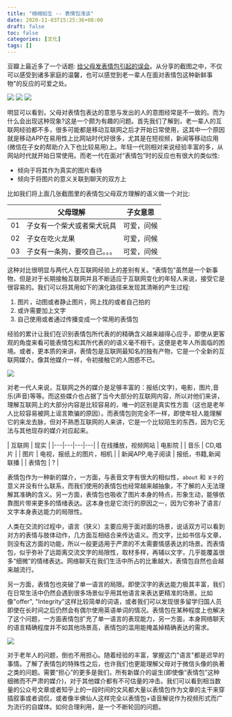 ```yaml
---
title: "栩栩如生 -- 表情包浅谈"
date: 2020-11-03T15:25:36+08:00
draft: false
toc: false
categories: [文化]
tags: []
---
```



豆瓣上最近多了一个话题: [给父母发表情包引起的误会](https://www.douban.com/gallery/topic/165829/)。从分享的截图之中，不仅可以感受到诸多家庭的温馨，也可以感觉到老一辈人在面对表情包这种新鲜事物"的反应的可爱之处。

![](/images/posts/emoji/e01.jpg)
![](/images/posts/emoji/e02.jpg)
![](/images/posts/emoji/e03.jpg)

明显可以看到，父母对表情包表达的意思与发出的人的意图经常是不一致的。而为什么会出现这种现象?这是一个颇为有趣的问题。首先我们了解到，老一辈人的互联网经验都不多，很多可能都是移动互联网之后才开始日常使用，这其中一个原因就是移动APP在易用性上比网站时代好很多，尤其是在短视频，新闻等移动应用(微信在子女的帮助介入下也比较易用)上。年轻一代则相对来说经验丰富的多，从网站时代就开始日常使用。而老一代在面对“表情包”时的反应也有很大的类似性:

* 倾向于将其作为真实的图片看待
* 倾向于将图片的意义关联到聊天的双方上

比如我们将上面几张截图里的表情包父母双方理解的语义做一个对比:

|   | 父母理解  | 子女意思   | 
|---|---|---|
| 01   | 子女有一个柴犬或者柴犬玩具  | 可爱，问候  |
| 02  | 子女在吃火龙果  | 可爱，问候   | 
| 03  | 子女有一条狗，要咬自己。。。  | 可爱，问候   |

这种对比很明显与两代人在互联网经验上的差别有关。“表情包”虽然是一个新事物，但是对于长期接触互联网并且不断适应于互联网变化的年轻人来说，接受它是很容易的。我们可以将其用如下的演化路径来发现其清晰的产生过程:

1. 图片，动图或者静止图片，网上找的或者自己拍的
2. 或许需要加上文字
3. 自己使用或者通过传播变成一个常用的表情包

经验的累计让我们在识别表情包所代表的的精确含义越来越得心应手，即使从更客观的角度来看可能表情包和其所代表的的语义毫不相干。这便是老年人所面临的困境。或者，更本质的来讲，表情包是互联网最知名的独有产物，它是一个全新的互联网媒介。像其他媒介一样，令初接触它的人困惑不已。

![](/images/posts/emoji/frog.jpg)

对老一代人来说，互联网之外的媒介是足够丰富的：报纸(文字)，电影，图片,音乐(声音)等等。而这些媒介也占据了当今大部分的互联网内容，所以对他们来讲，理解互联网上的大部分内容是比较容易的，唯一的区别是真实性方面（这也是老年人比较容易被网上谣言欺骗的原因）。而表情包则完全不一样，即使年轻人能理解它的来龙去脉，但对不熟悉互联网的人来讲，它是一个比较陌生的东西，因为它无法与其他现存的媒介对应起来。

|  互联网 | 现实   |
|---|---|---|---|
| 在线播放，视频网站   | 电影院   |
 |  音乐 | CD,唱片  | 
 | 图片  | 电视，报纸上的图片，相机  |
| 新闻APP,电子阅读 | 报纸，书籍,新闻联播 |
| 表情包 | ? |


表情包作为一种新的媒介，一方面，与表音文字有很大的相似性，`about` 和 `关于`的意义并没有什么联系，而我们使用的表情包也经常越来越抽象，不了解的人无法理解其准确的含义。另一方面，表情包也吸收了图片本身的特点，形象生动，能够依靠图片带来更多的情绪表达。这本身也是它流行的原因之一，因为它弥补了语言/文字本身表达能力的局限性。

人类在交流的过程中，语言（狭义）主要应用于面对面的场景，说话双方可以看到对方的表情与肢体动作，几方面互相结合来传达语义。而文字，比如书信与文章，则没有这方面的功能，所以一般更适用于严肃的不太需要情感表达的场景。而表情包，似乎弥补了远距离交流文字的局限性，取材多样，再辅以文字，几乎能覆盖很多“细微”的情绪表达。网络聊天在我们生活中所占的比重越大，表情包自然也会越来越流行。

另一方面，表情包也突破了单一语言的局限。即使汉字的表达能力极其丰富，我们在日常生活中仍然会遇到很多场景似乎用其他语言来表达更精准的场景。比如像"offer", "Integrity"这样比较简单的词语，或者我们可以发现很多留学归国人员即使在长时间之后仍然会有偶尔使用英语单词的情况。表情包在某种程度上也解决了这个问题，一方面表情包扩充了单一语言的表现能力，另一方面，本身网络聊天的语言精确程度并不如其他场景高，表情包的滥用能掩盖掉精确表达的需求。

![](/images/posts/emoji/01.jpg)



对于老年人的问题，倒也不用担心。随着经验的丰富，掌握这门"语言"都是迟早的事情。了解了表情包的特殊性之后，也许我们也更能理解父母对于微信头像的执著之类的问题。需要“担心”的更多是我们，所有新媒介的诞生(即使像“表情包”这种细微而不严肃的媒介)，对于其他媒介都有不可估量的冲击。我们可以看到相当数量的公众号文章或者知乎上的一段时间的文风都大量以表情包作为文章的主干来穿插叙事或者调侃，或者像半佛仙人这样完全以表情包+语音解说作为视频形式而广为流行的自媒体。如何合理利用，是一个不断轮回的问题。
